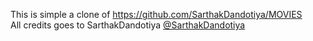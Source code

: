 This is simple a clone of https://github.com/SarthakDandotiya/MOVIES <br/>
All credits goes to SarthakDandotiya <a href="https://github.com/SarthakDandotiya/"> @SarthakDandotiya</a>
